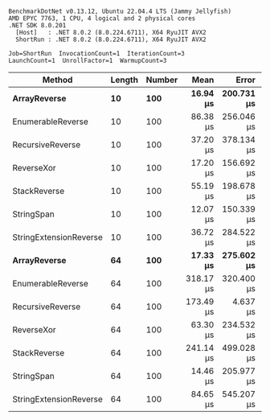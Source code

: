 ```

BenchmarkDotNet v0.13.12, Ubuntu 22.04.4 LTS (Jammy Jellyfish)
AMD EPYC 7763, 1 CPU, 4 logical and 2 physical cores
.NET SDK 8.0.201
  [Host]   : .NET 8.0.2 (8.0.224.6711), X64 RyuJIT AVX2
  ShortRun : .NET 8.0.2 (8.0.224.6711), X64 RyuJIT AVX2

Job=ShortRun  InvocationCount=1  IterationCount=3  
LaunchCount=1  UnrollFactor=1  WarmupCount=3  

```
| Method                 | Length | Number | Mean      | Error      | StdDev    | Median     | Min        | Max       | Allocated |
|----------------------- |------- |------- |----------:|-----------:|----------:|-----------:|-----------:|----------:|----------:|
| **ArrayReverse**           | **10**     | **100**    |  **16.94 μs** | **200.731 μs** | **11.003 μs** |  **10.690 μs** |  **10.489 μs** |  **29.65 μs** |  **10.09 KB** |
| EnumerableReverse      | 10     | 100    |  86.38 μs | 256.046 μs | 14.035 μs |  79.469 μs |  77.146 μs | 102.53 μs |  25.72 KB |
| RecursiveReverse       | 10     | 100    |  37.20 μs | 378.134 μs | 20.727 μs |  25.638 μs |  24.826 μs |  61.12 μs |  56.97 KB |
| ReverseXor             | 10     | 100    |  17.20 μs | 156.692 μs |  8.589 μs |  14.527 μs |  10.269 μs |  26.81 μs |  10.09 KB |
| StackReverse           | 10     | 100    |  55.19 μs | 198.678 μs | 10.890 μs |  52.098 μs |  46.187 μs |  67.30 μs |  31.19 KB |
| StringSpan             | 10     | 100    |  12.07 μs | 150.339 μs |  8.241 μs |   7.435 μs |   7.184 μs |  21.58 μs |   5.41 KB |
| StringExtensionReverse | 10     | 100    |  36.72 μs | 284.522 μs | 15.596 μs |  27.878 μs |  27.558 μs |  54.73 μs |  28.84 KB |
| **ArrayReverse**           | **64**     | **100**    |  **17.33 μs** | **275.602 μs** | **15.107 μs** |   **8.776 μs** |   **8.446 μs** |  **34.77 μs** |  **30.41 KB** |
| EnumerableReverse      | 64     | 100    | 318.17 μs | 320.400 μs | 17.562 μs | 312.399 μs | 304.213 μs | 337.89 μs |  59.31 KB |
| RecursiveReverse       | 64     | 100    | 173.49 μs |   4.637 μs |  0.254 μs | 173.376 μs | 173.306 μs | 173.78 μs | 710.88 KB |
| ReverseXor             | 64     | 100    |  63.30 μs | 234.532 μs | 12.855 μs |  61.740 μs |  51.301 μs |  76.87 μs |  30.41 KB |
| StackReverse           | 64     | 100    | 241.14 μs | 499.028 μs | 27.353 μs | 246.444 μs | 211.528 μs | 265.46 μs |  88.22 KB |
| StringSpan             | 64     | 100    |  14.46 μs | 205.977 μs | 11.290 μs |   8.375 μs |   7.524 μs |  27.49 μs |  15.56 KB |
| StringExtensionReverse | 64     | 100    |  84.65 μs | 545.207 μs | 29.885 μs |  67.778 μs |  67.017 μs | 119.16 μs |  68.69 KB |
